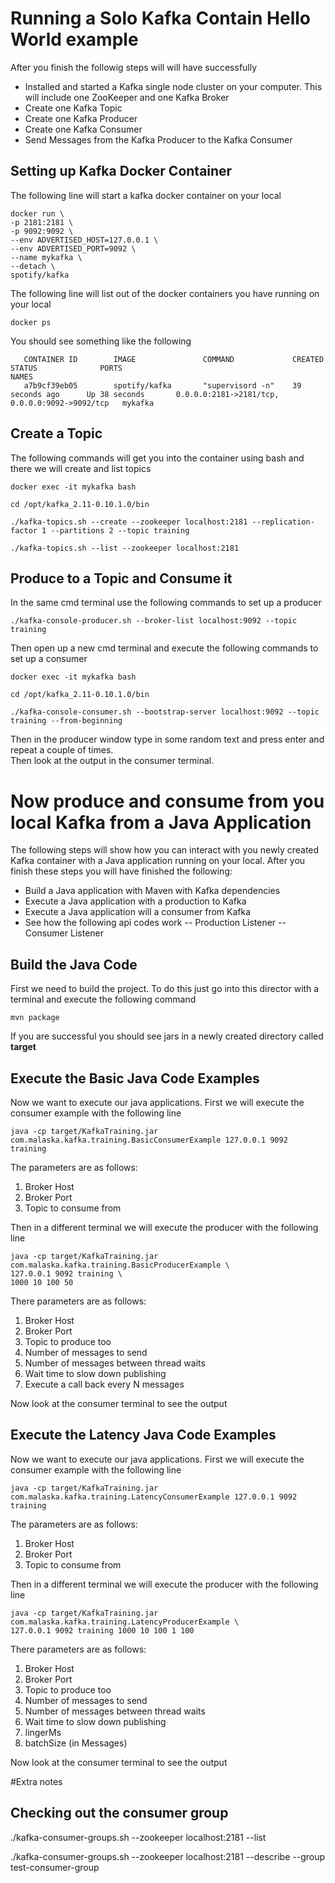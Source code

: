 
# Running a Solo Kafka Contain Hello World example
After you finish the followig steps will will have successfully

- Installed and started a Kafka single node cluster on your computer.  This will include one ZooKeeper and one Kafka Broker
- Create one Kafka Topic
- Create one Kafka Producer
- Create one Kafka Consumer
- Send Messages from the Kafka Producer to the Kafka Consumer

## Setting up Kafka Docker Container
The following line will start a kafka docker container on your local
```
docker run \
-p 2181:2181 \
-p 9092:9092 \
--env ADVERTISED_HOST=127.0.0.1 \
--env ADVERTISED_PORT=9092 \
--name mykafka \
--detach \
spotify/kafka
```

The following line will list out of the docker containers you have running on your local
```
docker ps
```

You should see something like the following
```
   CONTAINER ID        IMAGE               COMMAND             CREATED             STATUS              PORTS                                            NAMES
   a7b9cf39eb05        spotify/kafka       "supervisord -n"    39 seconds ago      Up 38 seconds       0.0.0.0:2181->2181/tcp, 0.0.0.0:9092->9092/tcp   mykafka
```

## Create a Topic
The following commands will get you into the container using bash and there we will create and list topics
```
docker exec -it mykafka bash

cd /opt/kafka_2.11-0.10.1.0/bin

./kafka-topics.sh --create --zookeeper localhost:2181 --replication-factor 1 --partitions 2 --topic training

./kafka-topics.sh --list --zookeeper localhost:2181
```
## Produce to a Topic and Consume it
In the same cmd terminal use the following commands to set up a producer
```
./kafka-console-producer.sh --broker-list localhost:9092 --topic training
```

Then open up a new cmd terminal and execute the following commands to set up a consumer
```
docker exec -it mykafka bash

cd /opt/kafka_2.11-0.10.1.0/bin

./kafka-console-consumer.sh --bootstrap-server localhost:9092 --topic training --from-beginning
```

Then in the producer window type in some random text and press enter and repeat a couple of times.  
Then look at the output in the consumer terminal.

# Now produce and consume from you local Kafka from a Java Application
The following steps will show how you can interact with you newly created Kafka container with a Java application running on your local.
After you finish these steps you will have finished the following:

- Build a Java application with Maven with Kafka dependencies
- Execute a Java application with a production to Kafka
- Execute a Java application will a consumer from Kafka
- See how the following api codes work
-- Production Listener
-- Consumer Listener 

## Build the Java Code
First we need to build the project.  To do this just go into this director with a terminal and execute the following command
```
mvn package
```

If you are successful you should see jars in a newly created directory called **target**

## Execute the Basic Java Code Examples
Now we want to execute our java applications.  First we will execute the consumer example with the following line
```
java -cp target/KafkaTraining.jar com.malaska.kafka.training.BasicConsumerExample 127.0.0.1 9092 training
```
The parameters are as follows:
1. Broker Host
2. Broker Port
3. Topic to consume from

Then in a different terminal we will execute the producer with the following line
```
java -cp target/KafkaTraining.jar com.malaska.kafka.training.BasicProducerExample \
127.0.0.1 9092 training \
1000 10 100 50
```
There parameters are as follows:
1. Broker Host
2. Broker Port
3. Topic to produce too
4. Number of messages to send
5. Number of messages between thread waits
6. Wait time to slow down publishing
7. Execute a call back every N messages

Now look at the consumer terminal to see the output

## Execute the Latency Java Code Examples
Now we want to execute our java applications.  First we will execute the consumer example with the following line
```
java -cp target/KafkaTraining.jar com.malaska.kafka.training.LatencyConsumerExample 127.0.0.1 9092 training
```
The parameters are as follows:
1. Broker Host
2. Broker Port
3. Topic to consume from

Then in a different terminal we will execute the producer with the following line
```
java -cp target/KafkaTraining.jar com.malaska.kafka.training.LatencyProducerExample \
127.0.0.1 9092 training 1000 10 100 1 100
```
There parameters are as follows:
1. Broker Host
2. Broker Port
3. Topic to produce too
4. Number of messages to send
5. Number of messages between thread waits
6. Wait time to slow down publishing
7. lingerMs
8. batchSize (in Messages)

Now look at the consumer terminal to see the output

#Extra notes

## Checking out the consumer group
./kafka-consumer-groups.sh --zookeeper localhost:2181 --list

./kafka-consumer-groups.sh --zookeeper localhost:2181 --describe --group test-consumer-group
